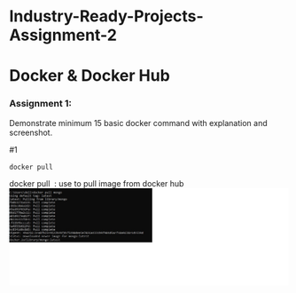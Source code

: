 # Industry-Ready-Projects-Assignment-2
# Docker & Docker Hub
### Assignment 1:

Demonstrate minimum 15 basic docker command with explanation and screenshot.

#1 
```
docker pull
```
 docker pull <image name> : use to pull image from docker hub
 ![Alt text](docker-1.jpg?raw=true "docker 1")

